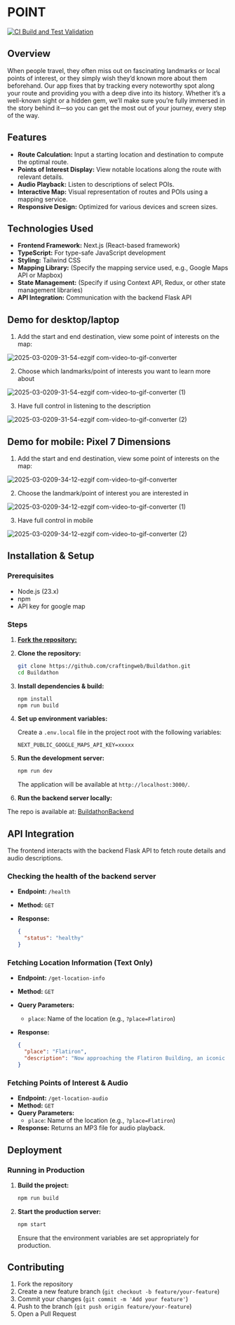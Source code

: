 # POINT

[![CI Build and Test Validation](https://github.com/chitangchin/BuildathonFrontend/actions/workflows/buildandtestval.yml/badge.svg)](https://github.com/chitangchin/BuildathonFrontend/actions/workflows/buildandtestval.yml)

## Overview

When people travel, they often miss out on fascinating landmarks or local points of interest, or they simply wish they’d known more about them beforehand. Our app fixes that by tracking every noteworthy spot along your route and providing you with a deep dive into its history. Whether it’s a well-known sight or a hidden gem, we’ll make sure you’re fully immersed in the story behind it—so you can get the most out of your journey, every step of the way.

## Features

- **Route Calculation:** Input a starting location and destination to compute the optimal route.
- **Points of Interest Display:** View notable locations along the route with relevant details.
- **Audio Playback:** Listen to descriptions of select POIs.
- **Interactive Map:** Visual representation of routes and POIs using a mapping service.
- **Responsive Design:** Optimized for various devices and screen sizes.

## Technologies Used

- **Frontend Framework:** Next.js (React-based framework)
- **TypeScript:** For type-safe JavaScript development
- **Styling:** Tailwind CSS
- **Mapping Library:** (Specify the mapping service used, e.g., Google Maps API or Mapbox)
- **State Management:** (Specify if using Context API, Redux, or other state management libraries)
- **API Integration:** Communication with the backend Flask API

## Demo for desktop/laptop

1. Add the start and end destination, view some point of interests on the map:
   
![2025-03-0209-31-54-ezgif com-video-to-gif-converter](https://github.com/user-attachments/assets/f023f964-4ff8-4870-8404-3e2356e6eee5)

2. Choose which landmarks/point of interests you want to learn more about

![2025-03-0209-31-54-ezgif com-video-to-gif-converter (1)](https://github.com/user-attachments/assets/09000eca-dd6d-498e-849f-5548e5cb56bb)

3. Have full control in listening to the description

![2025-03-0209-31-54-ezgif com-video-to-gif-converter (2)](https://github.com/user-attachments/assets/485b478b-d2bf-419b-9d56-013b1d295895)

## Demo for mobile: **Pixel 7 Dimensions**

1. Add the start and end destination, view some point of interests on the map:

![2025-03-0209-34-12-ezgif com-video-to-gif-converter](https://github.com/user-attachments/assets/e14646d0-27df-4b64-bdcb-1e80cd55fc2c)

2. Choose the landmark/point of interest you are interested in

![2025-03-0209-34-12-ezgif com-video-to-gif-converter (1)](https://github.com/user-attachments/assets/63eab5cd-f2cc-4ca7-bd56-a0c2857b2047)

3. Have full control in mobile

![2025-03-0209-34-12-ezgif com-video-to-gif-converter (2)](https://github.com/user-attachments/assets/0c2a40dc-333b-4ad8-bc12-c4d2bdbc0fb7)

## Installation & Setup

### Prerequisites

- Node.js (23.x)
- npm
- API key for google map
### Steps
1. [**Fork the repository:**](https://github.com/chitangchin/BuildathonFrontend/fork)

2. **Clone the repository:**

   ```bash
   git clone https://github.com/craftingweb/Buildathon.git
   cd Buildathon
   ```

3. **Install dependencies & build:**

   ```bash
   npm install
   npm run build
   ```

4. **Set up environment variables:**

   Create a `.env.local` file in the project root with the following variables:

   ```env
   NEXT_PUBLIC_GOOGLE_MAPS_API_KEY=xxxxx
   ```

5. **Run the development server:**

   ```bash
   npm run dev
   ```

   The application will be available at `http://localhost:3000/`.

5. **Run the backend server locally:**

The repo is available at: [BuildathonBackend](https://github.com/chitangchin/BuildathonBackend)

## API Integration

The frontend interacts with the backend Flask API to fetch route details and audio descriptions.

### Checking the health of the backend server

- **Endpoint:** `/health`
- **Method:** `GET`
- **Response:**

  ```json
  {
    "status": "healthy"
  }
  ```

### Fetching Location Information (Text Only)

- **Endpoint:** `/get-location-info`
- **Method:** `GET`
- **Query Parameters:**
  - `place`: Name of the location (e.g., `?place=Flatiron`)
- **Response:**

  ```json
  {
    "place": "Flatiron",
    "description": "Now approaching the Flatiron Building, an iconic triangular skyscraper..."
  }
  ```

### Fetching Points of Interest & Audio

- **Endpoint:** `/get-location-audio`
- **Method:** `GET`
- **Query Parameters:**
  - `place`: Name of the location (e.g., `?place=Flatiron`)
- **Response:** Returns an MP3 file for audio playback.

## Deployment

### Running in Production

1. **Build the project:**

   ```bash
   npm run build
   ```

2. **Start the production server:**

   ```bash
   npm start
   ```

   Ensure that the environment variables are set appropriately for production.
   
## Contributing

1. Fork the repository
2. Create a new feature branch (`git checkout -b feature/your-feature`)
3. Commit your changes (`git commit -m 'Add your feature'`)
4. Push to the branch (`git push origin feature/your-feature`)
5. Open a Pull Request
